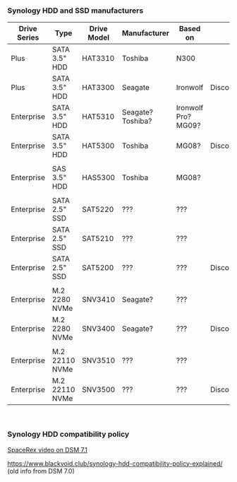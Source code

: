 ### Synology HDD and SSD manufacturers

| Drive Series | Type           | Drive Model | Manufacturer | Based on     |              |
|--------------|----------------|-------------|--------------|--------------|--------------|
| Plus         | SATA 3.5" HDD  | HAT3310     | Toshiba      | N300         |
| Plus         | SATA 3.5" HDD  | HAT3300     | Seagate      | Ironwolf     | Discontinued? |
| Enterprise   | SATA 3.5" HDD  | HAT5310     | Seagate? Toshiba? | Ironwolf Pro? MG09? |
| Enterprise   | SATA 3.5" HDD  | HAT5300     | Toshiba      | MG08?         | Discontinued? |
| | | | | |
| Enterprise   | SAS 3.5" HDD   | HAS5300     | Toshiba      | MG08?         |
| | | | | |
| Enterprise   | SATA 2.5" SSD  | SAT5220     | ??? | ??? |
| Enterprise   | SATA 2.5" SSD  | SAT5210     | ??? | ??? |
| Enterprise   | SATA 2.5" SSD  | SAT5200     | ??? | ??? | Discontinued? |
| | | | | |
| Enterprise   | M.2 2280 NVMe  | SNV3410     | Seagate? | ??? |
| Enterprise   | M.2 2280 NVMe  | SNV3400     | Seagate? | ??? | Discontinued? |
| | | | | |
| Enterprise   | M.2 22110 NVMe | SNV3510     | ??? | ??? |
| Enterprise   | M.2 22110 NVMe | SNV3500     | ??? | ??? | Discontinued? |

<br>

### Synology HDD compatibility policy

[SpaceRex video on DSM 7.1](https://www.youtube.com/watch?v=NoC3BA3kMo0)

https://www.blackvoid.club/synology-hdd-compatibility-policy-explained/ (old info from DSM 7.0)

<br>

